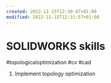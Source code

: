 ```yaml
---
created: 2022-11-15T12:30:47+01:00
modified: 2022-11-15T12:31:57+01:00
---
```


# SOLIDWORKS skills

#topologicaloptimization #cv #cad

1. Implement topology optimization
